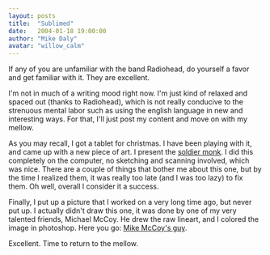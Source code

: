 ```yaml
---
layout: posts
title:  "Sublimed"
date:   2004-01-18 19:00:00
author: "Mike Daly"
avatar: "willow_calm"
---
```

If any of you are unfamiliar with the band Radiohead, do yourself a favor and get familiar with it. They are excellent.

 I'm not in much of a writing mood right now. I'm just kind of relaxed and spaced out (thanks to Radiohead), which is not really conducive to the strenuous mental labor such as using the english language in new and interesting ways. For that, I'll just post my content and move on with my mellow.

 As you may recall, I got a tablet for christmas. I have been playing with it, and came up with a new piece of art. I present the [soldier monk](https://content.duelingmonkeys.com/gallery/art/femalemonk.jpg). I did this completely on the computer, no sketching and scanning involved, which was nice. There are a couple of things that bother me about this one, but by the time I realized them, it was really too late (and I was too lazy) to fix them. Oh well, overall I consider it a success.

 Finally, I put up a picture that I worked on a very long time ago, but never put up. I actually didn't draw this one, it was done by one of my very talented friends, Michael McCoy. He drew the raw lineart, and I colored the image in photoshop. Here you go: [Mike McCoy's guy](https://content.duelingmonkeys.com/gallery/art/mccoy.jpg).

 Excellent. Time to return to the mellow.